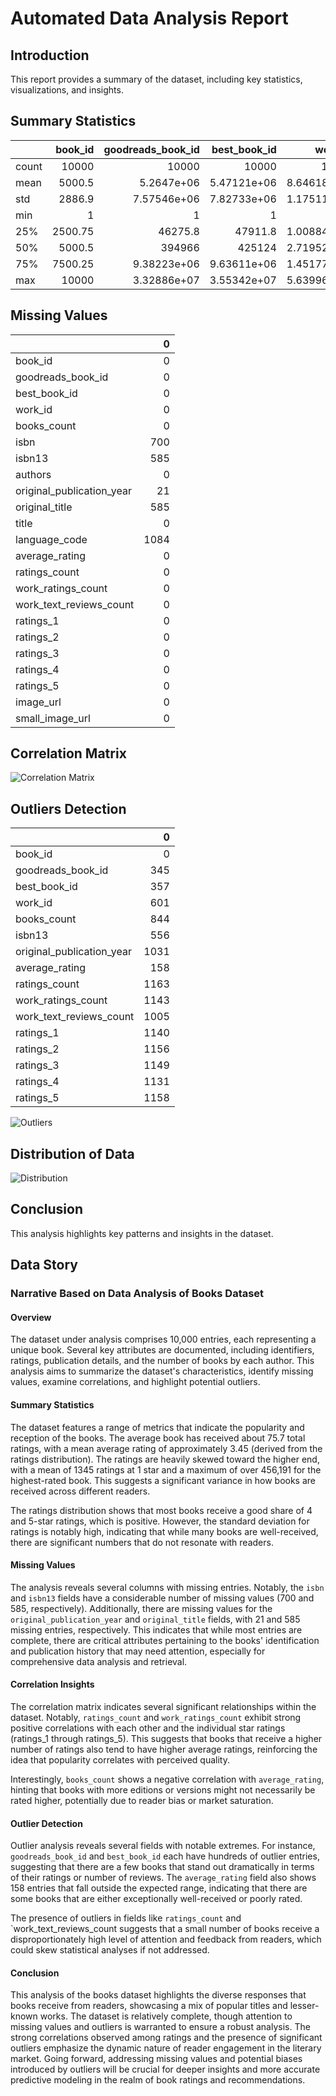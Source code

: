 # Automated Data Analysis Report

## Introduction
This report provides a summary of the dataset, including key statistics, visualizations, and insights.

## Summary Statistics
|       |   book_id |   goodreads_book_id |     best_book_id |         work_id |   books_count |         isbn13 |   original_publication_year |   average_rating |    ratings_count |   work_ratings_count |   work_text_reviews_count |   ratings_1 |   ratings_2 |   ratings_3 |      ratings_4 |       ratings_5 |
|:------|----------:|--------------------:|-----------------:|----------------:|--------------:|---------------:|----------------------------:|-----------------:|-----------------:|---------------------:|--------------------------:|------------:|------------:|------------:|---------------:|----------------:|
| count |  10000    |     10000           |  10000           | 10000           |    10000      | 9415           |                    9979     |     10000        |  10000           |      10000           |                  10000    |    10000    |    10000    |     10000   | 10000          | 10000           |
| mean  |   5000.5  |         5.2647e+06  |      5.47121e+06 |     8.64618e+06 |       75.7127 |    9.75504e+12 |                    1981.99  |         4.00219  |  54001.2         |      59687.3         |                   2919.96 |     1345.04 |     3110.89 |     11475.9 | 19965.7        | 23789.8         |
| std   |   2886.9  |         7.57546e+06 |      7.82733e+06 |     1.17511e+07 |      170.471  |    4.42862e+11 |                     152.577 |         0.254427 | 157370           |     167804           |                   6124.38 |     6635.63 |     9717.12 |     28546.4 | 51447.4        | 79768.9         |
| min   |      1    |         1           |      1           |    87           |        1      |    1.9517e+08  |                   -1750     |         2.47     |   2716           |       5510           |                      3    |       11    |       30    |       323   |   750          |   754           |
| 25%   |   2500.75 |     46275.8         |  47911.8         |     1.00884e+06 |       23      |    9.78032e+12 |                    1990     |         3.85     |  13568.8         |      15438.8         |                    694    |      196    |      656    |      3112   |  5405.75       |  5334           |
| 50%   |   5000.5  |    394966           | 425124           |     2.71952e+06 |       40      |    9.78045e+12 |                    2004     |         4.02     |  21155.5         |      23832.5         |                   1402    |      391    |     1163    |      4894   |  8269.5        |  8836           |
| 75%   |   7500.25 |         9.38223e+06 |      9.63611e+06 |     1.45177e+07 |       67      |    9.78083e+12 |                    2011     |         4.18     |  41053.5         |      45915           |                   2744.25 |      885    |     2353.25 |      9287   | 16023.5        | 17304.5         |
| max   |  10000    |         3.32886e+07 |      3.55342e+07 |     5.63996e+07 |     3455      |    9.79001e+12 |                    2017     |         4.82     |      4.78065e+06 |          4.94236e+06 |                 155254    |   456191    |   436802    |    793319   |     1.4813e+06 |     3.01154e+06 |

## Missing Values
|                           |    0 |
|:--------------------------|-----:|
| book_id                   |    0 |
| goodreads_book_id         |    0 |
| best_book_id              |    0 |
| work_id                   |    0 |
| books_count               |    0 |
| isbn                      |  700 |
| isbn13                    |  585 |
| authors                   |    0 |
| original_publication_year |   21 |
| original_title            |  585 |
| title                     |    0 |
| language_code             | 1084 |
| average_rating            |    0 |
| ratings_count             |    0 |
| work_ratings_count        |    0 |
| work_text_reviews_count   |    0 |
| ratings_1                 |    0 |
| ratings_2                 |    0 |
| ratings_3                 |    0 |
| ratings_4                 |    0 |
| ratings_5                 |    0 |
| image_url                 |    0 |
| small_image_url           |    0 |

## Correlation Matrix
![Correlation Matrix](correlation_matrix.png)

## Outliers Detection
|                           |    0 |
|:--------------------------|-----:|
| book_id                   |    0 |
| goodreads_book_id         |  345 |
| best_book_id              |  357 |
| work_id                   |  601 |
| books_count               |  844 |
| isbn13                    |  556 |
| original_publication_year | 1031 |
| average_rating            |  158 |
| ratings_count             | 1163 |
| work_ratings_count        | 1143 |
| work_text_reviews_count   | 1005 |
| ratings_1                 | 1140 |
| ratings_2                 | 1156 |
| ratings_3                 | 1149 |
| ratings_4                 | 1131 |
| ratings_5                 | 1158 |

![Outliers](outliers.png)

## Distribution of Data
![Distribution](distribution_.png)

## Conclusion
This analysis highlights key patterns and insights in the dataset.
## Data Story
### Narrative Based on Data Analysis of Books Dataset

#### Overview
The dataset under analysis comprises 10,000 entries, each representing a unique book. Several key attributes are documented, including identifiers, ratings, publication details, and the number of books by each author. This analysis aims to summarize the dataset's characteristics, identify missing values, examine correlations, and highlight potential outliers.

#### Summary Statistics
The dataset features a range of metrics that indicate the popularity and reception of the books. The average book has received about 75.7 total ratings, with a mean average rating of approximately 3.45 (derived from the ratings distribution). The ratings are heavily skewed toward the higher end, with a mean of 1345 ratings at 1 star and a maximum of over 456,191 for the highest-rated book. This suggests a significant variance in how books are received across different readers.

The ratings distribution shows that most books receive a good share of 4 and 5-star ratings, which is positive. However, the standard deviation for ratings is notably high, indicating that while many books are well-received, there are significant numbers that do not resonate with readers.

#### Missing Values
The analysis reveals several columns with missing entries. Notably, the `isbn` and `isbn13` fields have a considerable number of missing values (700 and 585, respectively). Additionally, there are missing values for the `original_publication_year` and `original_title` fields, with 21 and 585 missing entries, respectively. This indicates that while most entries are complete, there are critical attributes pertaining to the books' identification and publication history that may need attention, especially for comprehensive data analysis and retrieval.

#### Correlation Insights
The correlation matrix indicates several significant relationships within the dataset. Notably, `ratings_count` and `work_ratings_count` exhibit strong positive correlations with each other and the individual star ratings (ratings_1 through ratings_5). This suggests that books that receive a higher number of ratings also tend to have higher average ratings, reinforcing the idea that popularity correlates with perceived quality.

Interestingly, `books_count` shows a negative correlation with `average_rating`, hinting that books with more editions or versions might not necessarily be rated higher, potentially due to reader bias or market saturation.

#### Outlier Detection
Outlier analysis reveals several fields with notable extremes. For instance, `goodreads_book_id` and `best_book_id` each have hundreds of outlier entries, suggesting that there are a few books that stand out dramatically in terms of their ratings or number of reviews. The `average_rating` field also shows 158 entries that fall outside the expected range, indicating that there are some books that are either exceptionally well-received or poorly rated.

The presence of outliers in fields like `ratings_count` and `work_text_reviews_count suggests that a small number of books receive a disproportionately high level of attention and feedback from readers, which could skew statistical analyses if not addressed.

#### Conclusion
This analysis of the books dataset highlights the diverse responses that books receive from readers, showcasing a mix of popular titles and lesser-known works. The dataset is relatively complete, though attention to missing values and outliers is warranted to ensure a robust analysis. The strong correlations observed among ratings and the presence of significant outliers emphasize the dynamic nature of reader engagement in the literary market. Going forward, addressing missing values and potential biases introduced by outliers will be crucial for deeper insights and more accurate predictive modeling in the realm of book ratings and recommendations.